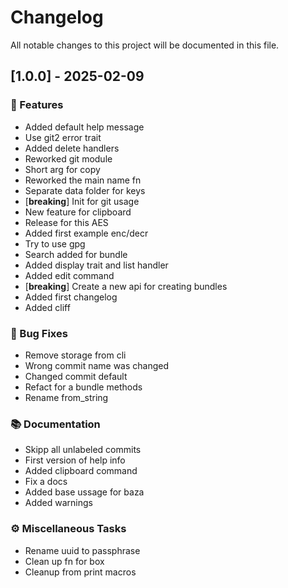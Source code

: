 # Changelog

All notable changes to this project will be documented in this file.

## [1.0.0] - 2025-02-09

### 🚀 Features

- Added default help message
- Use git2 error trait
- Added delete handlers
- Reworked git module
- Short arg for copy
- Reworked the main name fn
- Separate data folder for keys
- [**breaking**] Init for git usage
- New feature for clipboard
- Release for this AES
- Added first example enc/decr
- Try to use gpg
- Search added for bundle
- Added display trait and list handler
- Added edit command
- [**breaking**] Create a new api for creating bundles
- Added first changelog
- Added cliff

### 🐛 Bug Fixes

- Remove storage from cli
- Wrong commit name was changed
- Changed commit default
- Refact for a bundle methods
- Rename from_string

### 📚 Documentation

- Skipp all unlabeled commits
- First version of help info
- Added clipboard command
- Fix a docs
- Added base ussage for baza
- Added warnings

### ⚙️ Miscellaneous Tasks

- Rename uuid to passphrase
- Clean up fn for box
- Cleanup from print macros

<!-- generated by git-cliff -->
